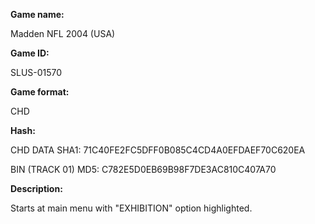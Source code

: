 **Game name:**

Madden NFL 2004 (USA)

**Game ID:**

SLUS-01570

**Game format:**

CHD

**Hash:**

CHD DATA SHA1: 71C40FE2FC5DFF0B085C4CD4A0EFDAEF70C620EA

BIN (TRACK 01) MD5: C782E5D0EB69B98F7DE3AC810C407A70

**Description:**

Starts at main menu with "EXHIBITION" option highlighted.